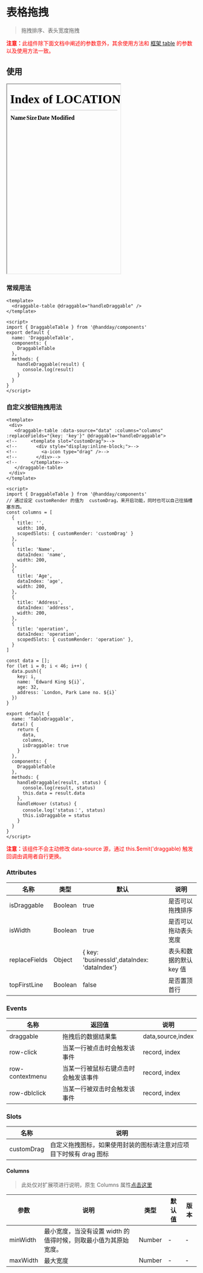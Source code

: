 <!--
 * @Description: 
 * @Autor: weiwei
 * @Date: 2021-06-24 08:36:53
 * @LastEditTime: 2021-07-01 11:55:24
 * @LastEditors: weiwei
-->
# 表格拖拽
> 拖拽排序、表头宽度拖拽

<font color="red"><b>注意：</b>此组件除下面文档中阐述的参数意外，其余使用方法和 [框架 table](https://www.antdv.com/components/table-cn/) 的参数以及使用方法一致。</font>

## 使用
<iframe src="/#/table" height="500px">table</iframe>

### 常规用法

```vue
<template>
  <draggable-table @draggable="handleDraggable" />
</template>

<script>
import { DraggableTable } from '@handday/components'
export default {
  name: 'DraggableTable',
  components: {
    DraggableTable
  },
  methods: {
    handleDraggable(result) {
      console.log(result)
    }
  }
}
</script>
```

### 自定义按钮拖拽用法
```vue
<template>
 <div>
   <draggable-table :data-source="data" :columns="columns" :replaceFields="{key: 'key'}" @draggable="handleDraggable">
<!--     <template slot="customDrag">-->
<!--       <div style="display:inline-block;">-->
<!--         <a-icon type="drag" />-->
<!--       </div>-->
<!--     </template>-->
   </draggable-table>
 </div>
</template>

<script>
import { DraggableTable } from '@handday/components'
// 通过设定 customRender 的值为  customDrag，来开启功能，同时也可以自己往插槽塞东西。
const columns = [
  {
    title: '',
    width: 100,
    scopedSlots: { customRender: 'customDrag' }
  },
  {
    title: 'Name',
    dataIndex: 'name',
    width: 200,
  },
  {
    title: 'Age',
    dataIndex: 'age',
    width: 200,
  },
  {
    title: 'Address',
    dataIndex: 'address',
    width: 200,
  },
  {
    title: 'operation',
    dataIndex: 'operation',
    scopedSlots: { customRender: 'operation' },
  }
]

const data = [];
for (let i = 0; i < 46; i++) {
  data.push({
    key: i,
    name: `Edward King ${i}`,
    age: 32,
    address: `London, Park Lane no. ${i}`
  })
}

export default {
  name: 'TableDraggable',
  data() {
    return {
      data,
      columns,
      isDraggable: true
    }
  },
  components: {
    DraggableTable
  },
  methods: {
    handleDraggable(result, status) {
      console.log(result, status)
      this.data = result.data
    },
    handleHover (status) {
      console.log('status：', status)
      this.isDraggable = status
    }
  }
}
</script>

```
<font color="red"><b>注意：</b>该组件不会主动修改 data-source 源，通过 this.$emit('draggable) 触发回调由调用者自行更换。</font>

### Attributes

| 名称 | 类型 | 默认 | 说明 |
| --- | --- | --- | --- |
| isDraggable | Boolean | true | 是否可以拖拽排序 |
| isWidth | Boolean | true | 是否可以拖动表头宽度 |
| replaceFields | Object | {  key: 'businessId',dataIndex: 'dataIndex'} | 表头和数据的默认 key 值 |
| topFirstLine | Boolean | false | 是否置顶首行 |

### Events
| 名称 | 返回值 | 说明 |
| --- | --- | --- |
| draggable | 拖拽后的数据结果集  | data,source,index |
| row-click | 当某一行被点击时会触发该事件 | record, index |
| row-contextmenu | 当某一行被鼠标右键点击时会触发该事件 | record, index |
| row-dblclick | 当某一行被双击时会触发该事件 | record, index |

### Slots
| 名称 | 说明 |
| --- | --- |
| customDrag | 自定义拖拽图标，如果使用封装的图标请注意对应项目下时候有 drag 图标 |

#### Columns
> 此处仅对扩展项进行说明，原生 Columns 属性<a href="https://www.antdv.com/components/table-cn/#Column" target="_blank">点击这里</a>

| 参数 | 说明 | 类型 | 默认值 | 版本 |
| --- | --- | --- | --- | --- |
| minWidth | 最小宽度，当没有设置 width 的值得时候，则取最小值为其原始宽度。 | Number | - | - |
| maxWidth | 最大宽度 | Number | - | - |
